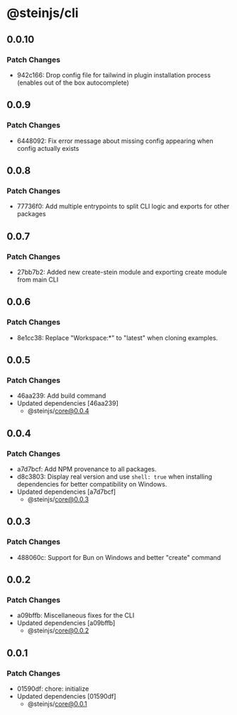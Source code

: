 # @steinjs/cli

## 0.0.10

### Patch Changes

- 942c166: Drop config file for tailwind in plugin installation process (enables out of the box autocomplete)

## 0.0.9

### Patch Changes

- 6448092: Fix error message about missing config appearing when config actually exists

## 0.0.8

### Patch Changes

- 77736f0: Add multiple entrypoints to split CLI logic and exports for other packages

## 0.0.7

### Patch Changes

- 27bb7b2: Added new create-stein module and exporting create module from main CLI

## 0.0.6

### Patch Changes

- 8e1cc38: Replace "Workspace:\*" to "latest" when cloning examples.

## 0.0.5

### Patch Changes

- 46aa239: Add build command
- Updated dependencies [46aa239]
  - @steinjs/core@0.0.4

## 0.0.4

### Patch Changes

- a7d7bcf: Add NPM provenance to all packages.
- d8c3803: Display real version and use `shell: true` when installing dependencies for better compatibility on Windows.
- Updated dependencies [a7d7bcf]
  - @steinjs/core@0.0.3

## 0.0.3

### Patch Changes

- 488060c: Support for Bun on Windows and better "create" command

## 0.0.2

### Patch Changes

- a09bffb: Miscellaneous fixes for the CLI
- Updated dependencies [a09bffb]
  - @steinjs/core@0.0.2

## 0.0.1

### Patch Changes

- 01590df: chore: initialize
- Updated dependencies [01590df]
  - @steinjs/core@0.0.1
